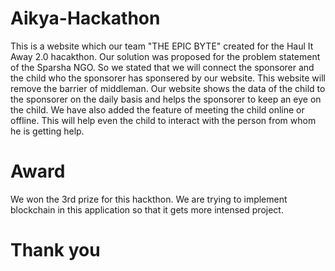 # Aikya-Hackathon

This is a website which our team "THE EPIC BYTE" created for the Haul It Away 2.0 hacakthon.
Our solution was proposed for the problem statement of the Sparsha NGO. So we stated that we will connect the sponsorer and the child who the sponsorer has sponsered by our website. 
This website will remove the barrier of middleman.
Our website shows the data of the child to the sponsorer on the daily basis and helps the sponsorer to keep an eye on the child.
We have also added the feature of meeting the child online or offline. 
This will help even the child to interact with the person from whom he is getting help.


# Award

We won the 3rd prize for this hackthon. 
We are trying to implement blockchain in this application so that it gets more intensed project.

# Thank you
